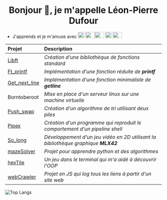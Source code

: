        
<h1 align="center">Bonjour 👋, je m'appelle Léon-Pierre Dufour </h1>

- J'apprends et je m'amuse avec <img src="https://cdn.jsdelivr.net/gh/devicons/devicon/icons/c/c-original.svg" height="20" width="20" /> <img src="https://cdn.jsdelivr.net/gh/devicons/devicon@latest/icons/python/python-original.svg" height="20" width="30"/><img src="https://cdn.jsdelivr.net/gh/devicons/devicon@latest/icons/go/go-original.svg" height="20" width="30"/>
<img src="https://cdn.jsdelivr.net/gh/devicons/devicon/icons/typescript/typescript-original.svg" height="20" width="20" /> <img src="https://cdn.jsdelivr.net/gh/devicons/devicon/icons/linux/linux-original.svg" height="20" width="30" />

<div align="center">


| Projet | Description |
| :--------------- | :--------------- |
| [Libft](https://github.com/L-PDufour/libft)    | _Création d'une bibliothèque de fonctions standard_    |
| [Ft_printf](https://github.com/L-PDufour/ft_printf)   | _Implémentation d'une fonction réduite de __printf___   |
| [Get_next_line](https://github.com/L-PDufour/get_next_line)    | _Implémentation d'une fonction minimaliste de __getline___    |   
| Borntoberoot   |  _Mise en place d'un serveur linux sur une machine virtuelle_   |
| [Push_swap](https://github.com/L-PDufour/Push_swap)   | _Création d'un algorithme de tri utilisant deux piles_     | 
| [Pipex](https://github.com/L-PDufour/Pipex)   | _Création d'un programme qui reproduit le comportement d'un pipeline shell_  |
| [So_long](https://github.com/L-PDufour/so_long)   | _Développement d'un jeu vidéo en 2D utilisant la bibliothèque graphique __MLX42___    | 
| [mazeSolver](https://github.com/L-PDufour/mazeSolver) | _Projet pour apprendre python et des algorithmes_ |
| [hexTile](https://github.com/L-PDufour/hexTile) | _Un jeu dans le terminal qui m'a aidé à découvrir l'OOP_ |
| [webCrawler](https://github.com/L-PDufour/webCrawler) | _Projet en JS qui log tous les liens à partir d'un site web_ |

</div>





![Top Langs](https://github-readme-stats.vercel.app/api/top-langs/?username=l-pdufour&langs_count=5&layout=compact&theme=transparent&size_weight=0.5&count_weight=0.5)
